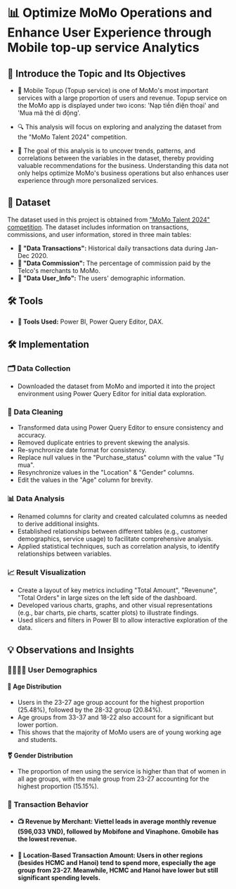 # 📊 Optimize MoMo Operations and Enhance User Experience through Mobile top-up service Analytics

## 🎯 Introduce the Topic and Its Objectives
- 📱 Mobile Topup (Topup service) is one of MoMo's most important services with a large proportion of users and revenue. Topup service on the MoMo app is displayed under two icons: 'Nạp tiền điện thoại' and 'Mua mã thẻ di động'.

- 🔍 This analysis will focus on exploring and analyzing the dataset from the "MoMo Talent 2024" competition. 

- 🎯 The goal of this analysis is to uncover trends, patterns, and correlations between the variables in the dataset, thereby providing valuable recommendations for the business. Understanding this data not only helps optimize MoMo's business operations but also enhances user experience through more personalized services.

## 📂 Dataset
The dataset used in this project is obtained from ["MoMo Talent 2024" competition](https://drive.google.com/drive/folders/1N7tz3jwrw9DyWpbB4JPajGAVUK44do0T). The dataset includes information on transactions, commissions, and user information, stored in three main tables:

- **📅 "Data Transactions":** Historical daily transactions data during Jan-Dec 2020.
- **📅 "Data Commission":** The percentage of commission paid by the Telco's merchants to MoMo.
- **📅 "Data User_Info":** The users' demographic information.

## 🛠️ Tools 
- **🔧 Tools Used:** Power BI, Power Query Editor, DAX.

## 🛠️ Implementation

### 🗂️ Data Collection
- Downloaded the dataset from MoMo and imported it into the project environment using Power Query Editor for initial data exploration.

### 🧹 Data Cleaning
- Transformed data using Power Query Editor to ensure consistency and accuracy.
- Removed duplicate entries to prevent skewing the analysis.
- Re-synchronize date format for consistency.
- Replace null values ​​in the "Purchase_status" column with the value "Tự mua".
- Resynchronize values ​​in the "Location" & "Gender" columns.
- Edit the values ​​in the "Age" column for brevity.

### 📊 Data Analysis
- Renamed columns for clarity and created calculated columns as needed to derive additional insights.
- Established relationships between different tables (e.g., customer demographics, service usage) to facilitate comprehensive analysis.
- Applied statistical techniques, such as correlation analysis, to identify relationships between variables.

### 📈 Result Visualization
- Create a layout of key metrics including "Total Amount", "Revenune", "Total Orders" in large sizes on the left side of the dashboard.
- Developed various charts, graphs, and other visual representations (e.g., bar charts, pie charts, scatter plots) to illustrate findings.
- Used slicers and filters in Power BI to allow interactive exploration of the data.
## 💡 Observations and Insights
### 👨‍👩‍👧‍👦 User Demographics
 #### 🎂 Age Distribution
- Users in the 23-27 age group account for the highest proportion (25.48%), followed by the 28-32 group (20.84%).
- Age groups from 33-37 and 18-22 also account for a significant but lower portion.
- This shows that the majority of MoMo users are of young working age and students.
#### ⚧️ Gender Distribution
- The proportion of men using the service is higher than that of women in all age groups, with the male group from 23-27 accounting for the highest proportion (15.15%).
### 📢 Transaction Behavior
- #### 📺 Revenue by Merchant: Viettel leads in average monthly revenue (596,033 VND), followed by Mobifone and Vinaphone. Gmobile has the lowest revenue.
- #### 🏡 Location-Based Transaction Amount: Users in other regions (besides HCMC and Hanoi) tend to spend more, especially the age group from 23-27. Meanwhile, HCMC and Hanoi have lower but still significant spending levels.
































